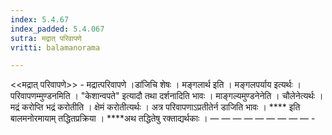 ```yaml
---
index: 5.4.67
index_padded: 5.4.067
sutra: मद्रात्‌ परिवापणे
vritti: balamanorama

---
```

<<मद्रात् परिवापणे>> - मद्रात्परिवापणे ।डा॑जिचि शेषः । मङ्गलार्थ इति । मङ्गलपर्याय इत्यर्थः । परिवापणम्मुण्डनमिति । "केशान्वपते" इत्यादौ तथा दर्शनादिति भावः । माङ्गल्यमुण्डनेनेति । चौलेनेत्यर्थः । मद्रं करोप्ति भद्रं करोतीति । क्षेमं करोतीत्यर्थः । अत्र परिवापणाऽप्रतीतेर्न डाजिति भावः । **** इति बालमनोरमायाम् तद्धितप्रक्रिया । ****अथ तद्धितेषु रक्ताद्यर्थकाः । —  —  —  —  —  —  —  —  — -